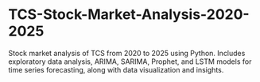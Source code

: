 # TCS-Stock-Market-Analysis-2020-2025
Stock market analysis of TCS from 2020 to 2025 using Python. Includes exploratory data analysis, ARIMA, SARIMA, Prophet, and LSTM models for time series forecasting, along with data visualization and insights.
